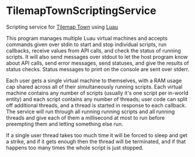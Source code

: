 # TilemapTownScriptingService
Scripting service for [Tilemap Town](https://github.com/NovaSquirrel/TilemapTown/) using [Luau](https://luau.org/)

This program manages multiple Luau virtual machines and accepts commands given over stdin to start and stop individual scripts, run callbacks, receive values from API calls, and check the status of running scripts. It will also send messages over stdout to let the host program know about API calls, send error messages, send statuses, and give the results of status checks. Status messages to print on the console are sent over stderr.

Each user gets a single virtual machine to themselves, with a RAM usage cap shared across all of their simultaneously running scripts. Each virtual machine contains any number of scripts (usually it's one script per in-world entity) and each script contains any number of threads; user code can split off additional threads, and a thread is started in response to each callback. The service will run through all running running scripts and all running threads and give each of them a millisecond at most to run before preempting them and letting something else run.

If a single user thread takes too much time it will be forced to sleep and get a strike, and if it gets enough then the thread will be terminated, and if that happens too many times the whole script is just stopped.